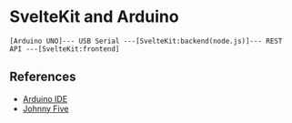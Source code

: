 # SvelteKit and Arduino


```
[Arduino UNO]--- USB Serial ---[SvelteKit:backend(node.js)]--- REST API ---[SvelteKit:frontend]
```
 
## References

- [Arduino IDE](https://www.arduino.cc/en/software)
- [Johnny Five](https://johnny-five.io/)
